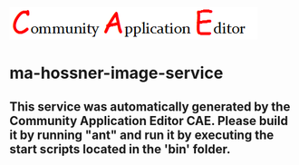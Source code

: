 ![CAE](https://github.com/CAE-Community-Application-Editor/microservice-ma-hossner-image-service/blob/master/img/logo.png)  

ma-hossner-image-service
===================


This service was automatically generated by the Community Application Editor CAE. Please build it by running "ant" and run it by executing the start scripts located in the 'bin' folder.
---------------
